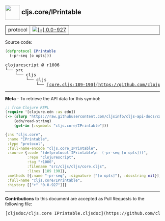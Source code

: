 ## <img width="48px" valign="middle" src="http://i.imgur.com/Hi20huC.png"> cljs.core/IPrintable

 <table border="1">
<tr>

<td>protocol</td>
<td><a href="https://github.com/cljsinfo/cljs-api-docs/tree/0.0-927"><img valign="middle" alt="[+] 0.0-927" src="https://img.shields.io/badge/+-0.0--927-lightgrey.svg"></a> </td>
</tr>
</table>






Source code:

```clj
(defprotocol IPrintable
  (-pr-seq [o opts]))
```

 <pre>
clojurescript @ r1006
└── src
    └── cljs
        └── cljs
            └── <ins>[core.cljs:189-190](https://github.com/clojure/clojurescript/blob/r1006/src/cljs/cljs/core.cljs#L189-L190)</ins>
</pre>


---

__Meta__ - To retrieve the API data for this symbol:

```clj
;; from Clojure REPL
(require '[clojure.edn :as edn])
(-> (slurp "https://raw.githubusercontent.com/cljsinfo/cljs-api-docs/catalog/cljs-api.edn")
    (edn/read-string)
    (get-in [:symbols "cljs.core/IPrintable"]))
```

```clj
{:ns "cljs.core",
 :name "IPrintable",
 :type "protocol",
 :full-name-encode "cljs.core_IPrintable",
 :source {:code "(defprotocol IPrintable\n  (-pr-seq [o opts]))",
          :repo "clojurescript",
          :tag "r1006",
          :filename "src/cljs/cljs/core.cljs",
          :lines [189 190]},
 :methods [{:name "-pr-seq", :signature ["[o opts]"], :docstring nil}],
 :full-name "cljs.core/IPrintable",
 :history [["+" "0.0-927"]]}

```

---

__Contributions__ to this document are accepted as Pull Requests to the following file:

 <pre>
[cljsdoc/cljs.core_IPrintable.cljsdoc](https://github.com/cljsinfo/cljs-api-docs/blob/master/cljsdoc/cljs.core_IPrintable.cljsdoc)
</pre>

